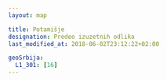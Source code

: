 ```yaml
---
layout: map

title: Potamišje
designation: Predeo izuzetnih odlika
last_modified_at: 2018-06-02T23:12:22+02:00

geoSrbija:
  L1_301: [16]
---
```

